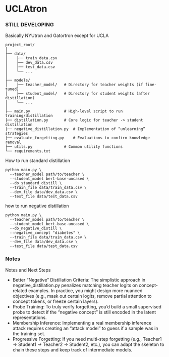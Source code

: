 # UCLAtron

### STILL DEVELOPING ###
Basically NYUtron and Gatortron except for UCLA

```
project_root/
│
├── data/
│    ├── train_data.csv
│    ├── dev_data.csv
│    ├── test_data.csv
│    └── ...
│
├── models/
│    ├── teacher_model/   # Directory for teacher weights (if fine-tuned)
│    ├── student_model/   # Directory for student weights (after distillation)
│    └── ...
│
├── main.py               # High-level script to run training/distillation
├── distillation.py       # Core logic for teacher -> student distillation
├── negative_distillation.py  # Implementation of “unlearning” strategies
├── evaluate_forgetting.py    # Evaluations to confirm knowledge removal
├── utils.py              # Common utility functions
└── requirements.txt

```

How to run standard distillation

```
python main.py \
  --teacher_model path/to/teacher \
  --student_model bert-base-uncased \
  --do_standard_distill \
  --train_file data/train_data.csv \
  --dev_file data/dev_data.csv \
  --test_file data/test_data.csv
```

how to run negative distillation

```
python main.py \
  --teacher_model path/to/teacher \
  --student_model bert-base-uncased \
  --do_negative_distill \
  --negative_concept "diabetes" \
  --train_file data/train_data.csv \
  --dev_file data/dev_data.csv \
  --test_file data/test_data.csv
```

### Notes
Notes and Next Steps
- Better “Negative” Distillation Criteria: The simplistic approach in negative_distillation.py penalizes matching teacher logits on concept-related examples. In practice, you might design more nuanced objectives (e.g., mask out certain logits, remove partial attention to concept tokens, or freeze certain layers).
- Probe Training: To truly verify forgetting, you’d build a small supervised probe to detect if the “negative concept” is still encoded in the latent representations.
- Membership Inference: Implementing a real membership inference attack requires creating an “attack model” to guess if a sample was in the training set.
- Progressive Forgetting: If you need multi-step forgetting (e.g., Teacher1 -> Student1 -> Teacher2 -> Student2, etc.), you can adapt the skeleton to chain these steps and keep track of intermediate models.
